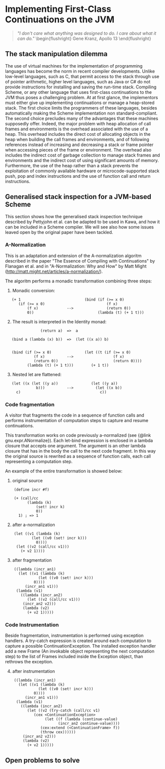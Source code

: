 # Implementing First-Class Continuations on the JVM

> *"I don't care what anything was designed to do. I care about what it can do."*
\begin{flushright}
Gene Kranz, Apollo 13
\end{flushright}

## The stack manipulation dilemma
The use of virtual machines for the implementation of programming languages has become the norm in recent compiler developments. Unlike low-level languages, such as C, that permit access to the stack through use of pointer arithmetic, higher level languages, such as Java or C# do not provide instructions for installing and saving the run-time stack. Compiling Scheme, or any other language that uses first-class continuations to the JVM thus poses a challenging problem. At at first glance, the implementors must either give up implementing continuations or manage a heap-stored stack. The first choice limits the programmers of these languages, besides automatically making the Scheme implementation non standard-compliant. The second choice precludes many of the advantages that these machines supposedly offer. Indeed, the major problem with heap allocation of call frames and environments is the overhead associated with the use of a heap. This overhead includes the direct cost of allocating objects in the heap when building the call frames and environments, and of following references instead of increasing and decreasing a stack or frame pointer when accessing pieces of the frame or environment. The overhead also includes the indirect cost of garbage collection to manage stack frames and environments and the indirect cost of using significant amounts of memory. Furthermore, the use of the heap rather than a stack prevents the exploitation of commonly available hardware or microcode-supported stack push, pop and index instructions and the use of function call and return instructions.

## Generalised stack inspection for a JVM-based Scheme
This section shows how the generalised stack inspection technique described by Pettyjohn et al. can be adapted to be used in Kawa, and how it can be included in a Scheme compiler. We will see also how some issues leaved open by the original paper have been tackled.

### A-Normalization
This is an adaptation and extension of the A-normalization algoritm described in the paper "The Essence of Compiling with Continuations" by Flanagan et al. and in "A-Normalization: Why and How" by Matt Might
(http://matt.might.net/articles/a-normalization/).

The algoritm performs a monadic transformation combining three steps:

1. Monadic conversion:

```
   (+ 1                             (bind (if (>= x 0)
      (if (>= x 0)                            (f x)
          (f x)             -->               (return 0))
          0))                             (lambda (t) (+ 1 t)))
```

2. The result is interpreted in the Identity monad:

```
                (return a)  =>  a

   (bind a (lambda (x) b))  =>  (let ((x a)) b)


   (bind (if (>= x 0)               (let ((t (if (>= x 0)
             (f x)          -->                  (f x)
             (return 0))                         (return 0))))
          (lambda (t) (+ 1 t)))        (+ 1 t))
```

3. Nested let are flattened:

```
   (let ((x (let ((y a))               (let ((y a))
              b)))          -->          (let ((x b))
     c)                                    c))
```


### Code fragmentation
A visitor that fragments the code in a sequence of function calls and performs instrumentation of computation steps to capture and resume continuations.

This transformation works on code previously a-normalized (see {@link gnu.expr.ANormalize}). Each let-bind expression is enclosed in a lambda closure that accepts one argument. The argument is an other lambda closure that has in the body the call to the next code fragment. In this way the original source is rewrited as a sequence of function calls, each call representing a computation step.

An example of the entire transformation is showed below:

1. original source

```
    (define incr #f)

    (+ (call/cc
          (lambda (k)
              (set! incr k)
              0))
      1) ; => 1
```

2. after a-normalization

```
    (let ((v1 (lambda (k)
	        (let ((v0 (set! incr k)))
	          0))))
     (let ((v2 (call/cc v1)))
       (+ v2 1))))
```

3. after fragmentation

```
    ((lambda (incr_an1)
      (let ((v1 (lambda (k)
	           (let ((v0 (set! incr k)))
		     0))))
         (incr_an1 v1)))
     (lambda (v1)
       ((lambda (incr_an2)
          (let ((v2 (call/cc v1)))
	    (incr_an2 v2)))
        (lambda (v2)
          (+ v2 1)))))
```

### Code Instrumentation
Beside fragmentation, instrumentation is performed using exception handlers. A try-catch expression is created around each computation to capture a possible ContinuationException. The installed exception handler add a new Frame (An invokable object representing the next computation step) to the list of Frames included inside the Exception object, than rethrows the exception.

4. after instrumentation
```
    ((lambda (incr_an1)
      (let ((v1 (lambda (k)
	           (let ((v0 (set! incr k)))
		     0))))
         (incr_an1 v1)))
     (lambda (v1)
       ((lambda (incr_an2)
          (let ((v2 (try-catch (call/cc v1)
		     (cex <ContinuationException>
		          (let ((f (lambda (continue-value)
					    (incr_an2 continue-value))))
			    (cex:extend (<ContinuationFrame> f))
			    (throw cex))))))
	    (incr_an2 v2)))
        (lambda (v2)
          (+ v2 1)))))
```

## Open problems to solve
